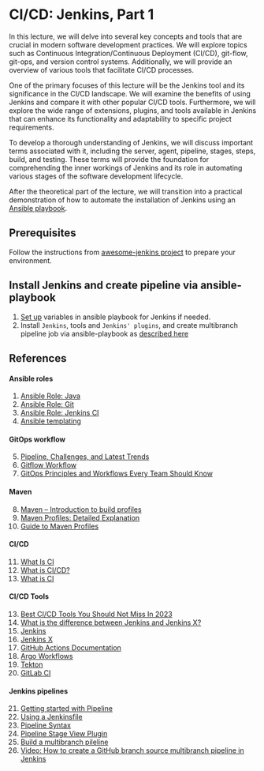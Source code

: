 # CI/CD: Jenkins, Part 1

In this lecture, we will delve into several key concepts and tools that are crucial in modern software development practices. We will explore topics such as Continuous Integration/Continuous Deployment (CI/CD), git-flow, git-ops, and version control systems. Additionally, we will provide an overview of various tools that facilitate CI/CD processes.

One of the primary focuses of this lecture will be the Jenkins tool and its significance in the CI/CD landscape. We will examine the benefits of using Jenkins and compare it with other popular CI/CD tools. Furthermore, we will explore the wide range of extensions, plugins, and tools available in Jenkins that can enhance its functionality and adaptability to specific project requirements.

To develop a thorough understanding of Jenkins, we will discuss important terms associated with it, including the server, agent, pipeline, stages, steps, build, and testing. These terms will provide the foundation for comprehending the inner workings of Jenkins and its role in automating various stages of the software development lifecycle.
  
After the theoretical part of the lecture, we will transition into a practical demonstration of how to automate the installation of Jenkins using an [Ansible playbook](https://github.com/Alliedium/awesome-jenkins). 

## Prerequisites
Follow the instructions from [awesome-jenkins project](https://github.com/Alliedium/awesome-jenkins/blob/main/README.md#prerequisites) to prepare your environment.

## Install Jenkins and create pipeline via ansible-playbook

1. [Set up](https://github.com/Alliedium/awesome-jenkins/blob/main/README.md#playbook-variables-used-in-jenkins-server-installation) variables in ansible playbook for Jenkins if needed.      
2. Install `Jenkins`, tools and `Jenkins' plugins`, and create multibranch pipeline job via ansible-playbook as [described here](https://github.com/Alliedium/awesome-jenkins/blob/main/README.md#instructions-to-install-jenkins-with-ansible-playbook)

## References

#### Ansible roles
1. [Ansible Role: Java](https://github.com/geerlingguy/ansible-role-java)
2. [Ansible Role: Git](https://github.com/geerlingguy/ansible-role-git)
3. [Ansible Role: Jenkins CI](https://github.com/geerlingguy/ansible-role-jenkins)
4. [Ansible templating](https://docs.ansible.com/ansible/latest/playbook_guide/playbooks_templating.html)

#### GitOps workflow

5. [Pipeline, Challenges, and Latest Trends](https://polestarllp.com/blog/devops-guide-pipeline-challenges-latest-trends)
6. [Gitflow Workflow](https://atlassian.com/git/tutorials/comparing-workflows/gitflow-workflow)
7. [GitOps Principles and Workflows Every Team Should Know](https://rafay.co/the-kubernetes-current/gitops-principles-and-workflows-every-team-should-know)

#### Maven

8. [Maven – Introduction to build profiles](https://maven.apache.org/guides/introduction/introduction-to-profiles.html)
9. [Maven Profiles: Detailed Explanation](https://medium.com/javarevisited/maven-profiles-detailed-explanation-1b4c8204466a)
10. [Guide to Maven Profiles](https://www.baeldung.com/maven-profiles)

#### CI/CD

11. [What Is CI](https://synopsys.com/glossary/what-is-cicd.html)
12. [What is CI/CD?](https://redhat.com/en/topics/devops/what-is-ci-cd)
13. [What is CI](https://about.gitlab.com/topics/ci-cd)

#### CI/CD Tools

13. [Best CI/CD Tools You Should Not Miss In 2023](https://testsigma.com/blog/ci-cd-tools/)
14. [What is the difference between Jenkins and Jenkins X?](https://educative.io/answers/what-is-the-difference-between-jenkins-and-jenkins-x)
15. [Jenkins](https://jenkins.io)
16. [Jenkins X](https://jenkins-x.io)
17. [GitHub Actions Documentation](https://docs.github.com/en/actions)
18. [Argo Workflows](https://argoproj.github.io/argo-workflows)
19. [Tekton](https://tekton.dev)
20. [GitLab CI](https://docs.gitlab.com/ee/ci)

#### Jenkins pipelines

21. [Getting started with Pipeline](https://jenkins.io/doc/book/pipeline/getting-started)
22. [Using a Jenkinsfile](https://jenkins.io/doc/book/pipeline/jenkinsfile)
23. [Pipeline Syntax](https://jenkins.io/doc/book/pipeline/syntax)
24. [Pipeline Stage View Plugin](https://plugins.jenkins.io/pipeline-stage-view)
25. [Build a multibranch pileline](https://www.jenkins.io/doc/tutorials/build-a-multibranch-pipeline-project/)
26. [Video: How to create a GitHub branch source multibranch pipeline in Jenkins](https://www.youtube.com/watch?v=aDmeeVDrp0o)

